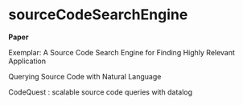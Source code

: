 # sourceCodeSearchEngine
__Paper__

Exemplar: A Source Code Search Engine for Finding Highly Relevant Application

Querying Source Code with Natural Language

CodeQuest : scalable source code queries with datalog
